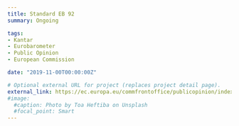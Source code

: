 ```yaml
---
title: Standard EB 92 
summary: Ongoing

tags:
- Kantar
- Eurobarometer
- Public Opinion
- European Commission

date: "2019-11-00T00:00:00Z"

# Optional external URL for project (replaces project detail page).
external_link: https://ec.europa.eu/commfrontoffice/publicopinion/index.cfm/Survey/getSurveyDetail/instruments/STANDARD/surveyKy/2255
#image:
  #caption: Photo by Toa Heftiba on Unsplash
  #focal_point: Smart
---
```

